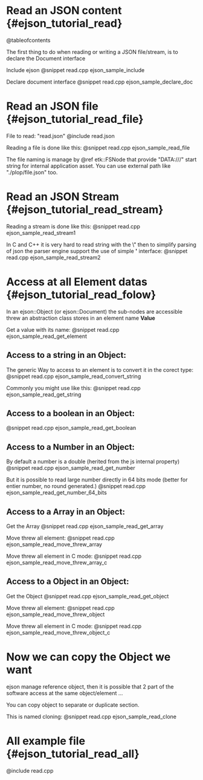 Read an JSON content                                {#ejson_tutorial_read}
===================

@tableofcontents

The first thing to do when reading or writing a JSON file/stream, is to declare the Document interface

Include ejson
@snippet read.cpp ejson_sample_include

Declare document interface
@snippet read.cpp ejson_sample_declare_doc


Read an JSON file                                 {#ejson_tutorial_read_file}
================

File to read: "read.json"
@include read.json

Reading a file is done like this:
@snippet read.cpp ejson_sample_read_file

The file naming is manage by @ref etk::FSNode that provide "DATA:///" start string for internal application asset. You can use external path like "./plop/file.json" too.


Read an JSON Stream                              {#ejson_tutorial_read_stream}
==================

Reading a stream is done like this:
@snippet read.cpp ejson_sample_read_stream1

In C and C++ it is very hard to read string with the \\" then to simplify parsing of json the parser engine support the use of simple **'** interface:
@snippet read.cpp ejson_sample_read_stream2


Access at all Element datas                     {#ejson_tutorial_read_folow}
===========================

In an ejson::Object (or ejson::Document) the sub-nodes are accessible threw an abstraction class stores in an element name **Value**

Get a value with its name:
@snippet read.cpp ejson_sample_read_get_element

Access to a string in an Object:
-------------------------------

The generic Way to access to an element is to convert it in the corect type:
@snippet read.cpp ejson_sample_read_convert_string

Commonly you might use like this:
@snippet read.cpp ejson_sample_read_get_string

Access to a boolean in an Object:
---------------------------------

@snippet read.cpp ejson_sample_read_get_boolean

Access to a Number in an Object:
---------------------------------

By default a number is a double (herited from the js internal property)
@snippet read.cpp ejson_sample_read_get_number

But it is possible to read large number directly in 64 bits mode (better for entier number, no round generated.)
@snippet read.cpp ejson_sample_read_get_number_64_bits

Access to a Array in an Object:
---------------------------------

Get the Array
@snippet read.cpp ejson_sample_read_get_array

Move threw all element:
@snippet read.cpp ejson_sample_read_move_threw_array

Move threw all element in C mode:
@snippet read.cpp ejson_sample_read_move_threw_array_c


Access to a Object in an Object:
---------------------------------

Get the Object
@snippet read.cpp ejson_sample_read_get_object

Move threw all element:
@snippet read.cpp ejson_sample_read_move_threw_object

Move threw all element in C mode:
@snippet read.cpp ejson_sample_read_move_threw_object_c


Now we can copy the Object we want
==================================

ejson manage reference object, then it is possible that 2 part of the software access at the same object/element ...

You can copy object to separate or duplicate section.

This is named cloning:
@snippet read.cpp ejson_sample_read_clone


All example file                                  {#ejson_tutorial_read_all}
================

@include read.cpp

